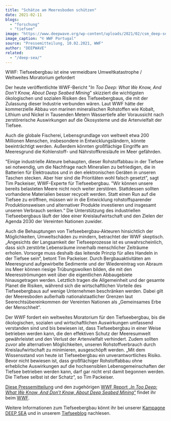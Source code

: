 ```yaml
---
title: "Schätze am Meeresboden schützen"
date: 2021-02-11
blogs: 
  - "forschung"
  - "tiefsee"
image: "https://www.deepwave.org/wp-content/uploads/2021/02/csm_deep-seabed-mining-c-WWF-Portugal_a80a4551a3.jpg"
image_caption: "© WWF Portugal"
source: "Pressemitteilung, 10.02.2021, WWF"
author: "DEEPWAVE"
related: 
  - "/deep-sea/"
---
```


WWF: Tiefseebergbau ist eine vermeidbare Umweltkatastrophe / Weltweites Moratorium gefordert

Der heute veröffentlichte WWF-Bericht "_In Too Deep: What We Know, And Don't Know, About Deep Seabed Mining_" skizziert die wichtigsten ökologischen und sozialen Risiken des Tiefseebergbaus, die mit der Zulassung dieser Industrie verbunden wären. Laut WWF hätte der kommerzielle Abbau von marinen mineralischen Rohstoffen wie Kobalt, Lithium und Nickel in Tausenden Metern Wassertiefe aller Voraussicht nach zerstörerische Auswirkungen auf die Ökosysteme und die Artenvielfalt der Tiefsee.

Auch die globale Fischerei, Lebensgrundlage von weltweit etwa 200 Millionen Menschen, insbesondere in Entwicklungsländern, könnte beeinträchtigt werden. Außerdem könnten großflächige Eingriffe am Meeresgrund die Kohlenstoff- und Nährstoffkreisläufe im Meer gefährden.

"Einige industrielle Akteure behaupten, dieser Rohstoffabbau in der Tiefsee sei notwendig, um die Nachfrage nach Mineralien zu befriedigen, die in Batterien für Elektroautos und in den elektronischen Geräten in unseren Taschen stecken. Aber hier sind die Prioritäten wohl falsch gesetzt", sagt Tim Packeiser, WWF-Experte für Tiefseebergbau. "Wir können unsere bereits belasteten Meere nicht noch weiter zerstören. Stattdessen sollten vorhandene Materialien besser recycelt werden. Statt einen Run auf die Tiefsee zu eröffnen, müssen wir in die Entwicklung rohstoffsparender Produktionsweisen und alternativer Produkte investieren und insgesamt unseren Verbrauch senken.“ Die Unterstützung des industriellen Tiefseebergbaus läuft der Idee einer Kreislaufwirtschaft und den Zielen der Agenda 2030 der Vereinten Nationen zuwider.

Auch die Behauptungen von Tiefseebergbau-Akteuren hinsichtlich der Möglichkeiten, Umweltschäden zu mindern, betrachtet der WWF skeptisch. „Angesichts der Langsamkeit der Tiefseeprozesse ist es unwahrscheinlich, dass sich zerstörte Lebensräume innerhalb menschlicher Zeiträume erholen. Vorsorge muss deshalb das leitende Prinzip für alles Handeln in der Tiefsee sein“, betont Tim Packeiser. Durch Bergbauaktivitäten am Meeresgrund aufgewirbelte Sedimente und der Wiedereintrag von Abraum ins Meer können riesige Trübungswolken bilden, die mit den Meeresströmungen weit über die eigentlichen Abbaugebiete hinausgetragen werden. Letztlich tragen die Allgemeinheit und der gesamte Planet die Risiken, während sich die wirtschaftlichen Vorteile des Tiefseebergbaus auf wenige Unternehmen beschränken werden. Dabei gilt der Meeresboden außerhalb nationalstaatlicher Grenzen laut Seerechtsübereinkommen der Vereinten Nationen als „Gemeinsames Erbe der Menschheit“.

Der WWF fordert ein weltweites Moratorium für den Tiefseebergbau, bis die ökologischen, sozialen und wirtschaftlichen Auswirkungen umfassend verstanden sind und bis bewiesen ist, dass Tiefseebergbau in einer Weise betrieben werden kann, die den effektiven Schutz der Meeresumwelt gewährleistet und den Verlust der Artenvielfalt verhindert. Zudem sollten zuvor alle alternativen Möglichkeiten, unseren Rohstoffverbrauch durch Kreislaufwirtschaft zu minimieren, ausgeschöpft werden. „Mit dem Wissensstand von heute ist Tiefseebergbau ein unverantwortliches Risiko. Bevor nicht bewiesen ist, dass großflächiger Rohstoffabbau ohne erhebliche Auswirkungen auf die hochsensiblen Lebensgemeinschaften der Tiefsee betrieben werden kann, darf gar nicht erst damit begonnen werden. Die Tiefsee selbst ist der Schatz“, so Tim Packeiser.

[Diese Pressemitteilung](https://www.wwf.de/2021/februar/schaetze-am-meeresboden-schuetzen) und den zugehörigen [WWF Report „_In Too Deep: What We Know, And Don’t Know, About Deep Seabed Mining_“](https://www.wwf.de/fileadmin/fm-wwf/Publikationen-PDF/WWF-Report-2021-In_Too_Deep-What_we_know_and_dont_know_about_Deep_Seabed_Mining.pdf) findet ihr beim [WWF](https://www.wwf.de/).

Weitere Informationen zum Tiefseebergbau könnt ihr bei unserer [Kampagne DEEP SEA](https://www.deepwave.org/deep-sea/) und in unserem [Tiefseeblog](https://www.deepwave.org/blogs/tiefsee/) nachlesen.
